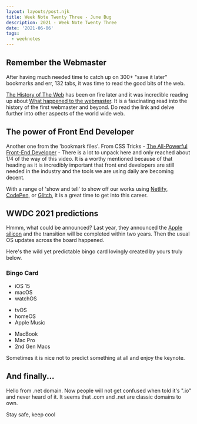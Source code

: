 ```yaml
---
layout: layouts/post.njk
title: Week Note Twenty Three - June Bug
description: 2021 - Week Note Twenty Three
date: '2021-06-06'
tags:
  - weeknotes
---
```


## Remember the Webmaster

After having much needed time to catch up on 300+ "save it later" bookmarks and err, 132 tabs, it was time to read the good bits of the web.

[The History of The Web](https://thehistoryoftheweb.com/) has been on fire later and it was incredible reading up about [What happened to the webmaster](https://thehistoryoftheweb.com/postscript/what-happened-to-the-webmaster/). It is a fascinating read into the history of the first webmaster and beyond. Do read the link and delve further into other aspects of the world wide web.

## The power of Front End Developer

Another one from the 'bookmark files'. From CSS Tricks -  [The All-Powerful Front-End Developer](https://css-tricks.com/video-screencasts/160-the-all-powerful-front-end-developer/) - There is a lot to unpack here and only reached about 1/4 of the way of this video. It is a worthy mentioned because of that heading as it is incredibly important that front end developers are still needed in the industry and the tools we are using daily are becoming decent.

With a range of 'show and tell' to show off our works using [Netlify](http://netlify.com), [CodePen](https://codepen.io), or [Glitch](https://glitch.com), it is a great time to get into this career.

## WWDC 2021 predictions

Hmmm, what could be announced? Last year, they announced the [Apple silicon](https://www.apple.com/uk/newsroom/2020/06/apple-announces-mac-transition-to-apple-silicon/) and the transition will be completed within two years. Then the usual OS updates across the board happened.

Here's the wild yet predictable bingo card lovingly created by yours truly below.

<div class="bingo-card">
    <h3>Bingo Card</h3>
    <ul>
        <li>iOS 15</li>
        <li>macOS</li>
        <li>watchOS</li>
    </ul>
    <ul>
        <li>tvOS</li>
        <li>homeOS</li>
        <li>Apple Music</li>
    </ul>
    <ul>
        <li>MacBook</li>
        <li>Mac Pro</li>
        <li>2nd Gen Macs</li>
    </ul>
</div>

Sometimes it is nice not to predict something at all and enjoy the keynote.

## And finally...

Hello from .net domain. Now people will not get confused when told it's ".io" and never heard of it. It seems that .com and .net are classic domains to own.

Stay safe, keep cool